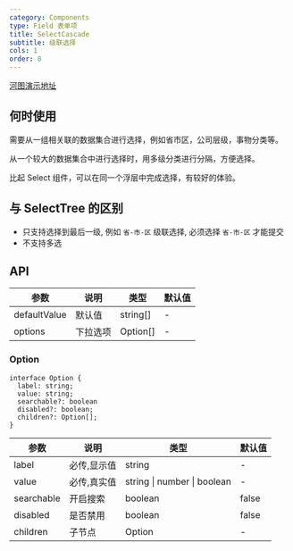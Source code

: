 ```yaml
---
category: Components
type: Field 表单项
title: SelectCascade
subtitle: 级联选择
cols: 1
order: 8
---
```


[河图演示地址](http://139.155.239.172/guiedit?route=%2Fproject%2Fhetu_demo%2Fhetu%2Fdemo%2FSelectCascade)

## 何时使用

需要从一组相关联的数据集合进行选择，例如省市区，公司层级，事物分类等。

从一个较大的数据集合中进行选择时，用多级分类进行分隔，方便选择。

比起 Select 组件，可以在同一个浮层中完成选择，有较好的体验。

## 与 SelectTree 的区别

- 只支持选择到最后一级, 例如 `省-市-区` 级联选择, 必须选择 `省-市-区` 才能提交
- 不支持多选

## API

| 参数         | 说明     | 类型     | 默认值 |
| ------------ | -------- | -------- | ------ |
| defaultValue | 默认值   | string[] | -      |
| options      | 下拉选项 | Option[] | -      |

### Option

```
interface Option {
  label: string;
  value: string;
  searchable?: boolean
  disabled?: boolean;
  children?: Option[];
}
```

| 参数       | 说明        | 类型                        | 默认值 |
| ---------- | ----------- | --------------------------- | ------ |
| label      | 必传,显示值 | string                      | -      |
| value      | 必传,真实值 | string \| number \| boolean | -      |
| searchable | 开启搜索    | boolean                     | false  |
| disabled   | 是否禁用    | boolean                     | false  |
| children   | 子节点      | Option                      | -      |
